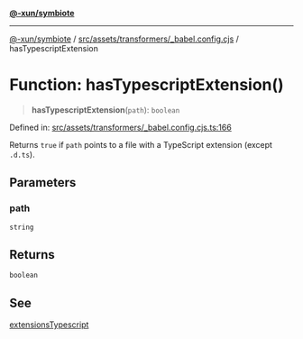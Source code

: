 [**@-xun/symbiote**](../../../../../README.md)

***

[@-xun/symbiote](../../../../../README.md) / [src/assets/transformers/\_babel.config.cjs](../README.md) / hasTypescriptExtension

# Function: hasTypescriptExtension()

> **hasTypescriptExtension**(`path`): `boolean`

Defined in: [src/assets/transformers/\_babel.config.cjs.ts:166](https://github.com/Xunnamius/symbiote/blob/138da875f3247f966687e95b91c7caf822df3c49/src/assets/transformers/_babel.config.cjs.ts#L166)

Returns `true` if `path` points to a file with a TypeScript extension (except
`.d.ts`).

## Parameters

### path

`string`

## Returns

`boolean`

## See

[extensionsTypescript](../variables/extensionsTypescript.md)
